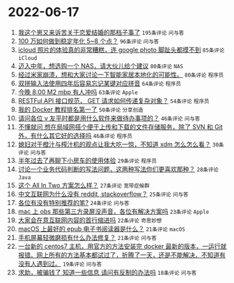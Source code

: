 # 2022-06-17

1. [我这个崽又来诉苦关于恋爱结婚的那档子事了](https://www.v2ex.com/t/860292) `195条评论` `问与答`
1. [100 万如何做到稳定年化 5~8 个点？](https://www.v2ex.com/t/860226) `96条评论` `问与答`
1. [icloud 照片的体验真的非常糟糕，连 google photo 脚趾头都摸不到](https://www.v2ex.com/t/860191) `85条评论` `iCloud`
1. [迈入中年，想选购一个 NAS，请大伙儿给个建议](https://www.v2ex.com/t/860224) `80条评论` `NAS`
1. [经过米家崩溃，想和大家讨论一下智能家居本地化的可能性。](https://www.v2ex.com/t/860266) `80条评论` `程序员`
1. [双拼输入法使用四年后容易忘记某键对应拼音](https://www.v2ex.com/t/860256) `64条评论` `程序员`
1. [今晚 8:00 M2 mbp 有人冲吗](https://www.v2ex.com/t/860213) `63条评论` `Apple`
1. [RESTFul API 接口规范， GET 请求如何传递复杂对象？](https://www.v2ex.com/t/860356) `54条评论` `程序员`
1. [我的 Docker 教程排名第一了](https://www.v2ex.com/t/860243) `50条评论` `分享创造`
1. [请问各位 v 友平时都是用什么软件来做待办事项的？](https://www.v2ex.com/t/860194) `46条评论` `问与答`
1. [不懂就问 想在局域网搭个便于上传和下载的文件存储服务，除了 SVN 和 Git 外，有什么其它好的选择吗](https://www.v2ex.com/t/860206) `46条评论` `程序员`
1. [媳妇对于橙汁与榨汁机的观点让我大吃一惊，不知道 xdm 怎么怎么看？](https://www.v2ex.com/t/860392) `30条评论` `问与答`
1. [半年过去了再聊下小房车的使用体验](https://www.v2ex.com/t/860288) `29条评论` `程序员`
1. [讨论一个业务代码判断的写法问题，这两种写法你们更喜欢那种？](https://www.v2ex.com/t/860261) `28条评论` `Java`
1. [这个 All In Two 方案怎么样？](https://www.v2ex.com/t/860324) `27条评论` `宽带症候群`
1. [中文互联网为什么没有 reddit, stackoverflow？](https://www.v2ex.com/t/860367) `25条评论` `问与答`
1. [各位有没有特别推荐的笔?](https://www.v2ex.com/t/860234) `24条评论` `问与答`
1. [mac 上 obs 那些第三方录屏没声音，各位有解决方案吗](https://www.v2ex.com/t/860208) `23条评论` `Apple`
1. [大家会在意互联网内容的首行缩进吗](https://www.v2ex.com/t/860239) `22条评论` `奇思妙想`
1. [macOS 上最好的 epub 电子书阅读器是什么？](https://www.v2ex.com/t/860241) `21条评论` `macOS`
1. [手机屏幕轻微磨损有什么办法修复？](https://www.v2ex.com/t/860180) `21条评论` `问与答`
1. [一台新的 centos7 主机，用官方的方法安装完 docker 最新的版本，一运行就报错。网上所有的方法基本都试过了，折腾了一天，还是不能解决，不知道有没有人遇到过。](https://www.v2ex.com/t/860312) `19条评论` `问与答`
1. [求助，被骗钱了 知道一些信息 请问有反制的办法吗](https://www.v2ex.com/t/860296) `18条评论` `问与答`
